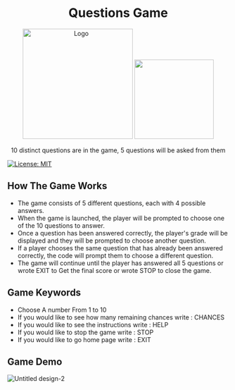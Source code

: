 <div style="text-align:center;">
 
</div>

<h1 align="center">Questions Game</h1>
<p align="center">
 <img src="[https://i.ibb.co/WPJC1RP/zyad-basic-file.png](https://i.ibb.co/WPJC1RP/zyad-basic-file.png)" alt="Logo" width="250"/> <img src="https://i.ibb.co/PcDgJL7/logo.png" width="180"/>
    <p align="center">   
10 distinct questions are in the game, 5 questions will be asked from them
    </p>
</p>

[![License: MIT](https://img.shields.io/badge/License-MIT-yellow.svg)](https://opensource.org/licenses/MIT)
## How The Game Works

- The game consists of 5 different questions, each with 4 possible answers.
- When the game is launched, the player will be prompted to choose one of the 10 questions to answer.
- Once a question has been answered correctly, the player's grade will be displayed and they will be prompted to choose another question.
- If a player chooses the same question that has already been answered correctly, the code will prompt them to choose a different question.
- The game will continue until the player has answered all 5 questions or wrote EXIT to Get the final score or wrote STOP to close the game.

## Game Keywords

- Choose A number From 1 to 10
- If you would like to see how many remaining chances write : CHANCES
- If you would like to see the instructions write : HELP
- If you would like to stop the game write : STOP
- If you would like to go home page write : EXIT

## Game Demo
![Untitled design-2](https://user-images.githubusercontent.com/96571298/230610811-9f65013e-87e3-4226-a666-5fcbab1d63d5.gif)


